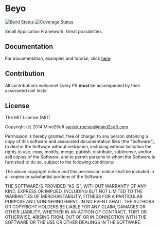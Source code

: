# Beyo

[![Build Status](https://travis-ci.org/beyo/beyo.svg?branch=dev)](https://travis-ci.org/beyo/beyo)
[![Coverage Status](https://coveralls.io/repos/beyo/beyo/badge.png?branch=dev)](https://coveralls.io/r/beyo/beyo?branch=dev)

Small Application Framework, Great possibilities.


## Documentation

For documentation, examples and tutorial, click [here](http://beyo.github.io/).


## Contribution

All contributions welcome! Every PR **must** be accompanied by their associated
unit tests!


## License

The MIT License (MIT)

Copyright (c) 2014 Mind2Soft <yanick.rochon@mind2soft.com>

Permission is hereby granted, free of charge, to any person obtaining a copy of
this software and associated documentation files (the "Software"), to deal in
the Software without restriction, including without limitation the rights to
use, copy, modify, merge, publish, distribute, sublicense, and/or sell copies of
the Software, and to permit persons to whom the Software is furnished to do so,
subject to the following conditions:

The above copyright notice and this permission notice shall be included in all
copies or substantial portions of the Software.

THE SOFTWARE IS PROVIDED "AS IS", WITHOUT WARRANTY OF ANY KIND, EXPRESS OR
IMPLIED, INCLUDING BUT NOT LIMITED TO THE WARRANTIES OF MERCHANTABILITY, FITNESS
FOR A PARTICULAR PURPOSE AND NONINFRINGEMENT. IN NO EVENT SHALL THE AUTHORS OR
COPYRIGHT HOLDERS BE LIABLE FOR ANY CLAIM, DAMAGES OR OTHER LIABILITY, WHETHER
IN AN ACTION OF CONTRACT, TORT OR OTHERWISE, ARISING FROM, OUT OF OR IN
CONNECTION WITH THE SOFTWARE OR THE USE OR OTHER DEALINGS IN THE SOFTWARE.

